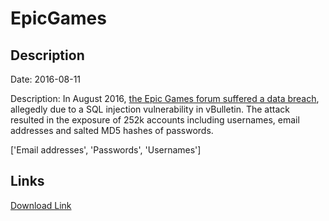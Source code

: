 # EpicGames

## Description

Date: 2016-08-11

Description:
In August 2016, <a href="http://www.zdnet.com/article/epic-games-unreal-engine-forums-hacked-in-latest-data-breach" target="_blank" rel="noopener">the Epic Games forum suffered a data breach</a>, allegedly due to a SQL injection vulnerability in vBulletin. The attack resulted in the exposure of 252k accounts including usernames, email addresses and salted MD5 hashes of passwords.


['Email addresses', 'Passwords', 'Usernames']

## Links

[Download Link](https://link-to.net/1229997/524.7756173937582/dynamic/?r=aHR0cHM6Ly93d3cubWVkaWFmaXJlLmNvbS92aWV3L0lnOTZUOG9PRjljaUpJNS9lcGljZ2FtZXMuY29tL2ZpbGU=)